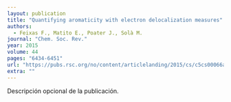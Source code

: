 ```yaml
---
layout: publication
title: "Quantifying aromaticity with electron delocalization measures"
authors:
  - Feixas F., Matito E., Poater J., Solà M.
journal: "Chem. Soc. Rev."
year: 2015
volume: 44
pages: "6434-6451"
url: "https://pubs.rsc.org/no/content/articlelanding/2015/cs/c5cs00066a/unauth#!divAbstract"
extra: ""
---
```


Descripción opcional de la publicación.
